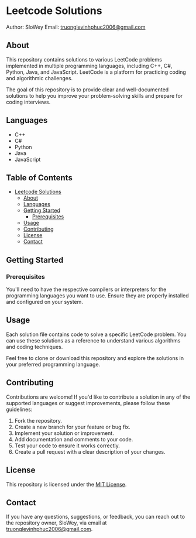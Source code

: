 # Leetcode Solutions

Author: SloWey
Email: truonglevinhphuc2006@gmail.com

## About

This repository contains solutions to various LeetCode problems implemented in multiple programming languages, including C++, C#, Python, Java, and JavaScript. LeetCode is a platform for practicing coding and algorithmic challenges.

The goal of this repository is to provide clear and well-documented solutions to help you improve your problem-solving skills and prepare for coding interviews.

## Languages

- C++
- C#
- Python
- Java
- JavaScript

## Table of Contents

- [Leetcode Solutions](#leetcode-solutions)
  - [About](#about)
  - [Languages](#languages)
  - [Getting Started](#getting-started)
    - [Prerequisites](#prerequisites)
  - [Usage](#usage)
  - [Contributing](#contributing)
  - [License](#license)
  - [Contact](#contact)

## Getting Started

### Prerequisites

You'll need to have the respective compilers or interpreters for the programming languages you want to use. Ensure they are properly installed and configured on your system.

## Usage

Each solution file contains code to solve a specific LeetCode problem. You can use these solutions as a reference to understand various algorithms and coding techniques. 

Feel free to clone or download this repository and explore the solutions in your preferred programming language.

## Contributing

Contributions are welcome! If you'd like to contribute a solution in any of the supported languages or suggest improvements, please follow these guidelines:

1. Fork the repository.
2. Create a new branch for your feature or bug fix.
3. Implement your solution or improvement.
4. Add documentation and comments to your code.
5. Test your code to ensure it works correctly.
6. Create a pull request with a clear description of your changes.

## License

This repository is licensed under the [MIT License](LICENSE).

## Contact

If you have any questions, suggestions, or feedback, you can reach out to the repository owner, SloWey, via email at truonglevinhphuc2006@gmail.com.
